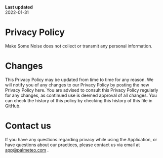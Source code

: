 **Last updated**  
2022-01-31

# Privacy Policy

Make Some Noise does not collect or transmit any personal information.

# Changes

This Privacy Policy may be updated from time to time for any reason. We will notify you of any changes to our
Privacy Policy by posting the new Privacy Policy here. You are advised to consult this Privacy Policy regularly
for any changes, as continued use is deemed approval of all changes. You can check the history of this policy by
checking this history of this file in GitHub.

# Contact us
If you have any questions regarding privacy while using the Application, or have questions about our practices,
please contact us via email at app@palmeteo.com .
